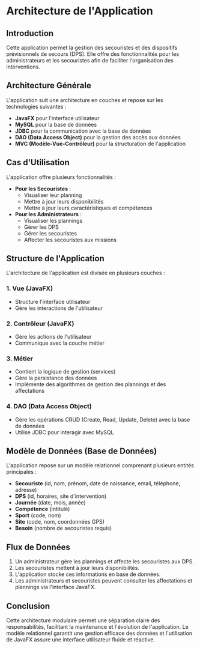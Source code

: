 # Architecture de l'Application

## Introduction
Cette application permet la gestion des secouristes et des dispositifs prévisionnels de secours (DPS). Elle offre des fonctionnalités pour les administrateurs et les secouristes afin de faciliter l'organisation des interventions.

## Architecture Générale
L'application suit une architecture en couches et repose sur les technologies suivantes :
- **JavaFX** pour l'interface utilisateur
- **MySQL** pour la base de données
- **JDBC** pour la communication avec la base de données
- **DAO (Data Access Object)** pour la gestion des accès aux données
- **MVC (Modèle-Vue-Contrôleur)** pour la structuration de l'application

## Cas d'Utilisation
L'application offre plusieurs fonctionnalités :
- **Pour les Secouristes** :
    - Visualiser leur planning
    - Mettre à jour leurs disponibilités
    - Mettre à jour leurs caractéristiques et compétences
- **Pour les Administrateurs** :
    - Visualiser les plannings
    - Gérer les DPS
    - Gérer les secouristes
    - Affecter les secouristes aux missions

## Structure de l'Application
L'architecture de l'application est divisée en plusieurs couches :

### 1. Vue (JavaFX)
- Structure l'interface utilisateur
- Gère les interactions de l'utilisateur

### 2. Contrôleur (JavaFX)
- Gère les actions de l'utilisateur
- Communique avec la couche métier

### 3. Métier
- Contient la logique de gestion (services)
- Gère la persistance des données
- Implémente des algorithmes de gestion des plannings et des affectations

### 4. DAO (Data Access Object)
- Gère les opérations CRUD (Create, Read, Update, Delete) avec la base de données
- Utilise JDBC pour interagir avec MySQL

## Modèle de Données (Base de Données)
L'application repose sur un modèle relationnel comprenant plusieurs entités principales :
- **Secouriste** (id, nom, prénom, date de naissance, email, téléphone, adresse)
- **DPS** (id, horaires, site d'intervention)
- **Journée** (date, mois, année)
- **Compétence** (intitulé)
- **Sport** (code, nom)
- **Site** (code, nom, coordonnées GPS)
- **Besoin** (nombre de secouristes requis)

## Flux de Données
1. Un administrateur gère les plannings et affecte les secouristes aux DPS.
2. Les secouristes mettent à jour leurs disponibilités.
3. L'application stocke ces informations en base de données.
4. Les administrateurs et secouristes peuvent consulter les affectations et plannings via l'interface JavaFX.

## Conclusion
Cette architecture modulaire permet une séparation claire des responsabilités, facilitant la maintenance et l'évolution de l'application. Le modèle relationnel garantit une gestion efficace des données et l'utilisation de JavaFX assure une interface utilisateur fluide et réactive.


